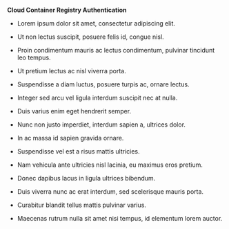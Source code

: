 **Cloud Container Registry Authentication**

+	Lorem ipsum dolor sit amet, consectetur adipiscing elit.

+	Ut non lectus suscipit, posuere felis id, congue nisl.

+	Proin condimentum mauris ac lectus condimentum, pulvinar tincidunt leo
	tempus.

+	Ut pretium lectus ac nisl viverra porta.

+	Suspendisse a diam luctus, posuere turpis ac, ornare lectus.

+	Integer sed arcu vel ligula interdum suscipit nec at nulla.

+	Duis varius enim eget hendrerit semper.

+	Nunc non justo imperdiet, interdum sapien a, ultrices dolor.

+	In ac massa id sapien gravida ornare.

+	Suspendisse vel est a risus mattis ultricies.

+	Nam vehicula ante ultricies nisl lacinia, eu maximus eros pretium.

+	Donec dapibus lacus in ligula ultrices bibendum.

+	Duis viverra nunc ac erat interdum, sed scelerisque mauris porta.

+	Curabitur blandit tellus mattis pulvinar varius.

+	Maecenas rutrum nulla sit amet nisi tempus, id elementum lorem auctor.

